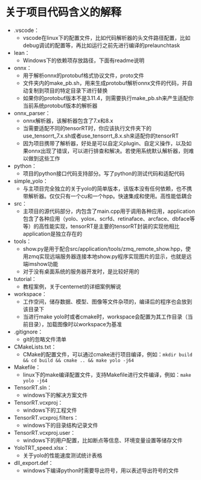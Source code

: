 # 关于项目代码含义的解释
- .vscode：
    - vscode在linux下的配置文件，比如代码解析器的头文件路径配置，比如debug调试的配置等，再比如运行之前先进行编译的prelaunchtask
- lean：
    - Windows下的依赖项存放路径，下面有readme说明
- onnx：
    - 用于解析onnx的protobuf格式协议文件，proto文件
    - 文件夹内的make_pb.sh，用来生成protobuf解析onnx文件的代码，并自动复制到项目的特定目录下进行替换
    - 如果你的protobuf版本不是3.11.4，则需要执行make_pb.sh来产生适配你当前系统protobuf版本的解析器
- onnx_parser：
    - onnx解析器，该解析器包含了7.x和8.x
    - 当需要适配不同的tensorRT时，你应该执行文件夹下的use_tensorrt_7.x.sh或者use_tensorrt_8.x.sh来适配你的tensorRT
    - 因为项目携带了解析器，好处是可以自定义plugin、自定义操作，以及如果onnx出现了错误，可以进行排查和解决。若使用系统默认解析器，则难以做到这些工作
- python：
    - 项目的python接口代码支持部分。写了python的测试代码和适配代码
- simple_yolo：
    - 与主项目完全独立的关于yolo的简单版本，该版本没有任何依赖，也不携带解析器。仅仅只有一个cu和一个hpp。快速集成和使用。高性能低耦合
- src：
    - 主项目的源代码部分，内包含了main.cpp用于调用各种应用，application包含了各种应用（yolo、yolox、scrfd、retinaface、arcface、dbface等等）的高性能实现，tensorRT是主要的tensorRT封装的实现他相比application是独立存在的
- tools：
    - show.py是用于配合src/application/tools/zmq_remote_show.hpp，使用zmq实现远端服务器连接本地show.py程序实现图片的显示，也就是远端imshow功能
    - 对于没有桌面系统的服务器开发时，是比较好用的
- tutorial：
    - 教程案例，关于centernet的详细案例解说
- workspace：
    - 工作空间，储存数据、模型、图像等文件杂项的，编译后的程序也会放到该目录下
    - 当进行make yolo时或者cmake时，workspace会配置为其工作目录（当前目录），加载图像时以workspace为基准
- .gitignore：
    - git的忽略文件清单
- CMakeLists.txt：
    - CMake的配置文件，可以通过cmake进行项目编译，例如：`mkdir build && cd build && cmake .. && make yolo -j64`
- Makefile：
    - linux下的make编译配置文件，支持Makefile进行文件编译，例如：`make yolo -j64`
- TensorRT.sln：
    - windows下的解决方案文件
- TensorRT.vcxproj：
    - windows下的工程文件
- TensorRT.vcxproj.filters：
    - windows下的目录结构记录文件
- TensorRT.vcxproj.user：
    - windows下的用户配置，比如断点等信息、环境变量设置等储存文件
- YoloTRT_speed.xlsx：
    - 关于yolo的性能速度测试统计表格
- dll_export.def：
    - windows下编译python时需要导出符号，用以表述导出符号的文件